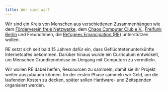 ```yaml
---
title: Wer sind wir?
---
```

Wir sind ein Kreis von Menschen aus verschiedenen Zusammenhängen wie dem [Förderverein freie Netzwerke](http://foerderverein.freie-netzwerke.de/), dem [Chaos Computer Club e.V.](http://ccc.de/), [Freifunk Berlin](http://berlin.freifunk.net/) und FreundInnen, die [Refugees Emancipation (RE)](http://refugeesemancipation.com/) unterstützen wollen.

RE setzt sich seit bald 15 Jahren dafür ein, dass Geflüchtetenunterkünfte Internetcafés bekommen. Darüber hinaus wurde ein Curriculum entwickelt, um Menschen Grundkenntnisse im Umgang mit Computern zu vermitteln.

Wir wollen RE dabei helfen, Ressourcen zu sammeln, damit sie ihr Projekt weiter auszubauen können. Im der ersten Phase sammeln wir Geld, um die laufenden Kosten zu decken, später sollen Hardware- und Zeitspenden organisiert werden.
